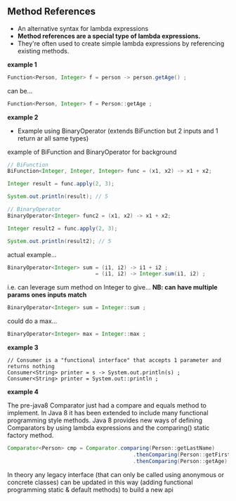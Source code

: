 ## Method References
- An alternative syntax for lambda expressions
- **Method references are a special type of lambda expressions.** 
- They're often used to create simple lambda expressions by referencing existing methods.



**example 1**
```java 
Function<Person, Integer> f = person -> person.getAge() ;
```

can be...

```java
Function<Person, Integer> f = Person::getAge ;
```
**example 2**

- Example using BinaryOperator (extends BiFunction but 2 inputs and 1 return ar all same types)

example of BiFunction and BinaryOperator for background
```java
// BiFunction
BiFunction<Integer, Integer, Integer> func = (x1, x2) -> x1 + x2;

Integer result = func.apply(2, 3);

System.out.println(result); // 5

// BinaryOperator
BinaryOperator<Integer> func2 = (x1, x2) -> x1 + x2;

Integer result2 = func.apply(2, 3);

System.out.println(result2); // 5
```

actual example...

```java
BinaryOperator<Integer> sum = (i1, i2) -> i1 + i2 ;
							= (i1, i2) -> Integer.sum(i1, i2) ;
```

i.e. can leverage sum method on Integer to give...
**NB: can have multiple params ones inputs match**

```java
BinaryOperator<Integer> sum = Integer::sum ;
```

could do a max...

```java
BinaryOperator<Integer> max = Integer::max ;
```

**example 3**

```
// Consumer is a "functional interface" that accepts 1 parameter and returns nothing
Consumer<String> printer = s -> System.out.println(s) ;
Consumer<String> printer = System.out::println ;
```

**example 4**

The pre-java8 Comparator just had a compare and equals method to implement. In Java 8 it has been extended to include many functional programming style methods. Java 8 provides new ways of defining Comparators by using lambda expressions and the comparing() static factory method.

```java
Comparator<Person> cmp = Comparator.comparing(Person::getLastName)		// static interface method
										.thenComparing(Person::getFirstName)
										.thenComparing(Person::getAge);
```

In theory any legacy interface (that can only be called using anonymous or concrete classes) can be updated in this way (adding functional programming static & default methods) to build a new api